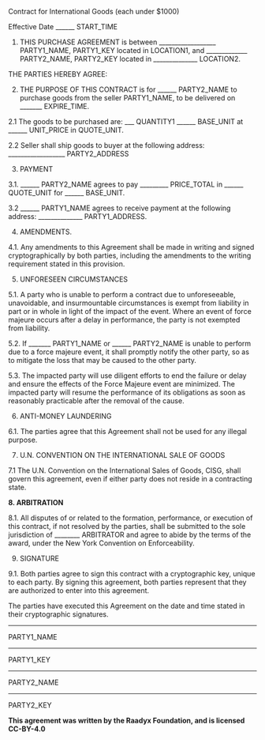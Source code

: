 Contract for International Goods (each under $1000)

Effective Date ______ START_TIME

1. THIS PURCHASE AGREEMENT is between __________________ PARTY1_NAME, PARTY1_KEY located in LOCATION1, and _____________ PARTY2_NAME, PARTY2_KEY located in ______________ LOCATION2.

THE PARTIES HEREBY AGREE:

2. THE PURPOSE OF THIS CONTRACT is for ______ PARTY2_NAME to purchase goods from the seller PARTY1_NAME, to be delivered on _______  EXPIRE_TIME.

2.1 The goods to be purchased are: ___ QUANTITY1 ______ BASE_UNIT at ______ UNIT_PRICE in QUOTE_UNIT.

2.2 Seller shall ship goods to buyer at the following address: __________________ PARTY2_ADDRESS

3. PAYMENT

3.1. ______ PARTY2_NAME agrees to pay _________ PRICE_TOTAL in ______ QUOTE_UNIT for ______ BASE_UNIT.

3.2 ______ PARTY1_NAME agrees to receive payment at the following address: ______________ PARTY1_ADDRESS.

4. AMENDMENTS.

 4.1. Any amendments to this Agreement shall be made in writing and signed cryptographically by both parties, including the amendments to the writing requirement stated in this provision.

5. UNFORESEEN CIRCUMSTANCES

5.1. A party who is unable to perform a contract due to unforeseeable, unavoidable, and insurmountable circumstances is exempt from liability in part or in whole in light of the impact of the event. Where an event of force majeure occurs after a delay in performance, the party is not exempted from liability.

5.2. If _______ PARTY1_NAME or ______ PARTY2_NAME is unable to perform due to a force majeure event, it shall promptly notify the other party, so as to mitigate the loss that may be caused to the other party.

5.3. The impacted party will use diligent efforts to end the failure or delay and ensure the effects of the Force Majeure event are minimized. The impacted party will resume the performance of its obligations as soon as reasonably practicable after the removal of the cause.

6. ANTI-MONEY LAUNDERING

6.1. The parties agree that this Agreement shall not be used for any illegal purpose.

7. U.N. CONVENTION ON THE INTERNATIONAL SALE OF GOODS

7.1 The U.N. Convention on the International Sales of Goods, CISG, shall govern this agreement, even if either party does not reside in a contracting state.

**8. ARBITRATION**

8.1. All disputes of or related to the formation, performance, or execution of this contract, if not resolved by the parties, shall be submitted to the sole jurisdiction of ________ ARBITRATOR and agree to abide by the terms of the award, under the New York Convention on Enforceability.

9. SIGNATURE

9.1. Both parties agree to sign this contract with a cryptographic key, unique to each party. By signing this agreement, both parties represent that they are authorized to enter into this agreement.

The parties have executed this Agreement on the date and time stated in their cryptographic signatures.

______________________
PARTY1_NAME
______________________
PARTY1_KEY


______________________
PARTY2_NAME
______________________
PARTY2_KEY


__This agreement was written by the Raadyx Foundation, and is licensed CC-BY-4.0__

